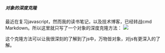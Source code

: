 ##### 对象的深度克隆

最近在复习javascript，然而我的读书笔记，以及技术博客，已经转战cmd Markdown。所以这里就只写了一个对象的深度克隆方法：
<img src="images/clone/clone.png"> 

 这个克隆方法可以让我很深刻的了解到了js中，万物皆对象，对js有更深入的了解。